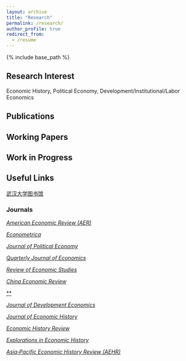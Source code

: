 ```yaml
---
layout: archive
title: "Research"
permalink: /research/
author_profile: true
redirect_from:
  - /resume
---
```


{% include base_path %}

## Research Interest

Economic History, Political Economy, Development/Institutional/Labor Economics

## Publications

## Working Papers


## Work in Progress

## Useful Links

[武汉大学图书馆](https://www.lib.whu.edu.cn/)

### Journals

[*American Economic Review (AER)*](https://www.aeaweb.org/journals/aer)

[*Econometrica*](https://onlinelibrary.wiley.com/journal/14680262)

[*Journal of Political Economy*](https://www.journals.uchicago.edu/toc/jpe/current)

[*Quarterly Journal of Economics*](https://academic.oup.com/qje)

[*Review of Economic Studies*](https://academic.oup.com/restud?login=true)

[*China Economic Review*](https://www.sciencedirect.com/journal/china-economic-review/special-issues)

[**]()

[*Journal of Development Economics*](https://www.sciencedirect.com/journal/journal-of-development-economics)

[*Journal of Economic History*](https://www.cambridge.org/core/journals/journal-of-economic-history)

[*Economic History Review*](https://onlinelibrary.wiley.com/journal/14680289)

[*Explorations in Economic History*](https://www.sciencedirect.com/journal/explorations-in-economic-history)

[*Asia‐Pacific Economic History Review (AEHR)*](https://onlinelibrary.wiley.com/journal/2832157x)
